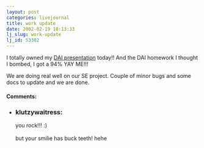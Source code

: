 ```yaml
---
layout: post
categories: livejournal
title: work update
date: 2002-02-19 18:13:33
lj_slug: work-update
lj_id: 53302
---
```

I totally owned my [DAI presentation](http://www.cs.rit.edu/~trc2876/dai) today!! And the DAI homework I thought I bombed, I got a 94% YAY ME!!!  



We are doing real well on our SE project. Couple of minor bugs and some docs to update and we are done.


<div id="comments"><h4>Comments:</h4><div class="lj-comments"><ul>
<li><h3>klutzywaitress: </h3>
<a id="comment-55"></a>
<p>you rock!!! :)<br>
<br>
but your smilie has buck teeth! hehe</p>
</li>
</ul></div></div>
